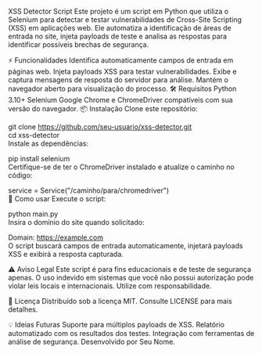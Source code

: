 XSS Detector Script
Este projeto é um script em Python que utiliza o Selenium para detectar e testar vulnerabilidades de Cross-Site Scripting (XSS) em aplicações web. Ele automatiza a identificação de áreas de entrada no site, injeta payloads de teste e analisa as respostas para identificar possíveis brechas de segurança.

⚡ Funcionalidades
Identifica automaticamente campos de entrada em páginas web.
Injeta payloads XSS para testar vulnerabilidades.
Exibe e captura mensagens de resposta do servidor para análise.
Mantém o navegador aberto para visualização do processo.
🛠️ Requisitos
Python 3.10+
Selenium
Google Chrome e ChromeDriver compatíveis com sua versão do navegador.
📦 Instalação
Clone este repositório:

git clone https://github.com/seu-usuario/xss-detector.git  
cd xss-detector  
Instale as dependências:

pip install selenium  
Certifique-se de ter o ChromeDriver instalado e atualize o caminho no código:

service = Service("/caminho/para/chromedriver")  
🚀 Como usar
Execute o script:

python main.py  
Insira o domínio do site quando solicitado:

Domain: https://example.com  
O script buscará campos de entrada automaticamente, injetará payloads XSS e exibirá a resposta capturada.

⚠️ Aviso Legal
Este script é para fins educacionais e de teste de segurança apenas. O uso indevido em sistemas que você não possui autorização pode violar leis locais e internacionais. Utilize com responsabilidade.

📄 Licença
Distribuído sob a licença MIT. Consulte LICENSE para mais detalhes.

💡 Ideias Futuras
Suporte para múltiplos payloads de XSS.
Relatório automatizado com os resultados dos testes.
Integração com ferramentas de análise de segurança.
Desenvolvido por Seu Nome.
